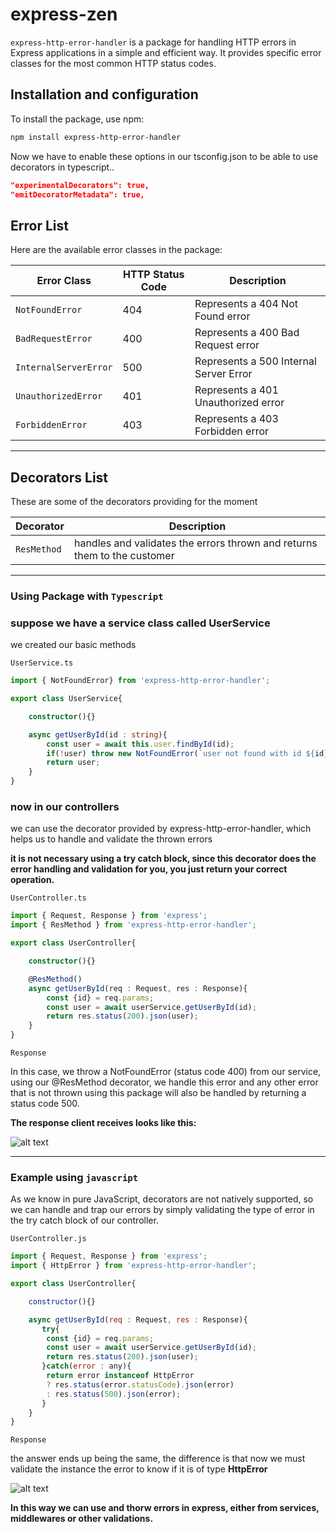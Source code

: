 # express-zen

`express-http-error-handler` is a package for handling HTTP errors in Express applications in a simple and efficient way. It provides specific error classes for the most common HTTP status codes.

## Installation and configuration

To install the package, use npm:

```bash
npm install express-http-error-handler
```

Now we have to enable these options in our tsconfig.json to be able to use decorators in typescript..

```json
"experimentalDecorators": true,
"emitDecoratorMetadata": true,  
```


## Error List

Here are the available error classes in the package:

| Error Class           | HTTP Status Code | Description                            |
| --------------------- | ---------------- | -------------------------------------- |
| `NotFoundError`       | 404              | Represents a 404 Not Found error       |
| `BadRequestError`     | 400              | Represents a 400 Bad Request error     |
| `InternalServerError` | 500              | Represents a 500 Internal Server Error |
| `UnauthorizedError`   | 401              | Represents a 401 Unauthorized error    |
| `ForbiddenError`      | 403              | Represents a 403 Forbidden error       |

---

## Decorators List

These are some of the decorators providing for the moment

| Decorator            | Description                                                                |
| ---------------------| ---------------------------------------------------------------------------|
| `ResMethod`          | handles and validates the errors thrown and returns them to the customer   | 

---

### Using Package with `Typescript`


### suppose we have a service class called UserService

we created our basic methods 

`UserService.ts`

```typescript
import { NotFoundError} from 'express-http-error-handler';

export class UserService{

    constructor(){}

    async getUserById(id : string){
        const user = await this.user.findById(id);
        if(!user) throw new NotFoundError(`user not found with id ${id}`);
        return user;
    }
}

```

### now in our controllers

we can use the decorator provided by express-http-error-handler, which helps us to handle and validate the thrown errors

**it is not necessary using a try catch block, since this decorator does the error handling and validation for you, you just return your correct operation.**

`UserController.ts`

```typescript
import { Request, Response } from 'express';
import { ResMethod } from 'express-http-error-handler';

export class UserController{

    constructor(){}

    @ResMethod()
    async getUserById(req : Request, res : Response){
        const {id} = req.params;
        const user = await userService.getUserById(id);
        return res.status(200).json(user);
    }
}

```
`Response`

In this case, we throw a NotFoundError (status code 400) from our service, using our @ResMethod decorator, we handle this error and any other error that is not thrown using this package will also be handled by returning a status code 500.

**The response client receives looks like this:**


![alt text](https://res.cloudinary.com/dct54aary/image/upload/v1726602949/image_uqt1ol.png)

---


### Example using `javascript`

As we know in pure JavaScript, decorators are not natively supported, so we can handle and trap our errors by simply validating the type of error in the try catch block of our controller.

`UserController.js`


```javascript
import { Request, Response } from 'express';
import { HttpError } from 'express-http-error-handler';

export class UserController{

    constructor(){}

    async getUserById(req : Request, res : Response){
       try{
        const {id} = req.params;
        const user = await userService.getUserById(id);
        return res.status(200).json(user);
       }catch(error : any){
        return error instanceof HttpError
        ? res.status(error.statusCode).json(error)
        : res.status(500).json(error);
       }
    }
}
```

`Response`

the answer ends up being the same, the difference is that now we must validate the instance the error to know if it is of type **HttpError**

![alt text](https://res.cloudinary.com/dct54aary/image/upload/v1726602949/image_uqt1ol.png)



**In this way we can use and thorw errors in express, either from services, middlewares or other validations.**
